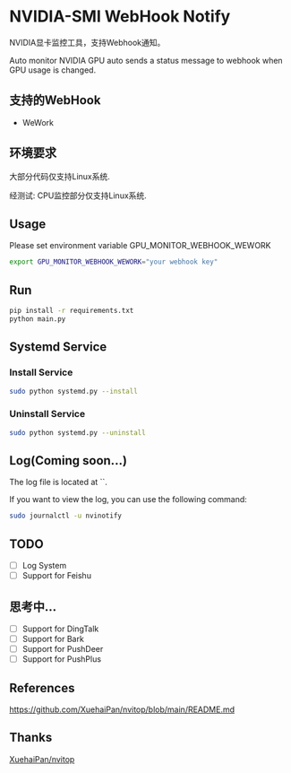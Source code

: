 # NVIDIA-SMI WebHook Notify

NVIDIA显卡监控工具，支持Webhook通知。

Auto monitor NVIDIA GPU auto sends a status message to webhook when GPU usage is changed.

## 支持的WebHook

- WeWork

## 环境要求

大部分代码仅支持Linux系统.

经测试:
CPU监控部分仅支持Linux系统.

## Usage

Please set environment variable GPU_MONITOR_WEBHOOK_WEWORK

```bash
export GPU_MONITOR_WEBHOOK_WEWORK="your webhook key"
```

## Run

```bash
pip install -r requirements.txt
python main.py
```

## Systemd Service

### Install Service

```bash
sudo python systemd.py --install
```

### Uninstall Service

```bash
sudo python systemd.py --uninstall
```

## Log(Coming soon...)

The log file is located at ``.

If you want to view the log, you can use the following command:

```bash
sudo journalctl -u nvinotify
```

## TODO

- [ ] Log System
- [ ] Support for Feishu

## 思考中...

- [ ] Support for DingTalk
- [ ] Support for Bark
- [ ] Support for PushDeer
- [ ] Support for PushPlus

## References

https://github.com/XuehaiPan/nvitop/blob/main/README.md

## Thanks

[XuehaiPan/nvitop](https://github.com/XuehaiPan/nvitop)
